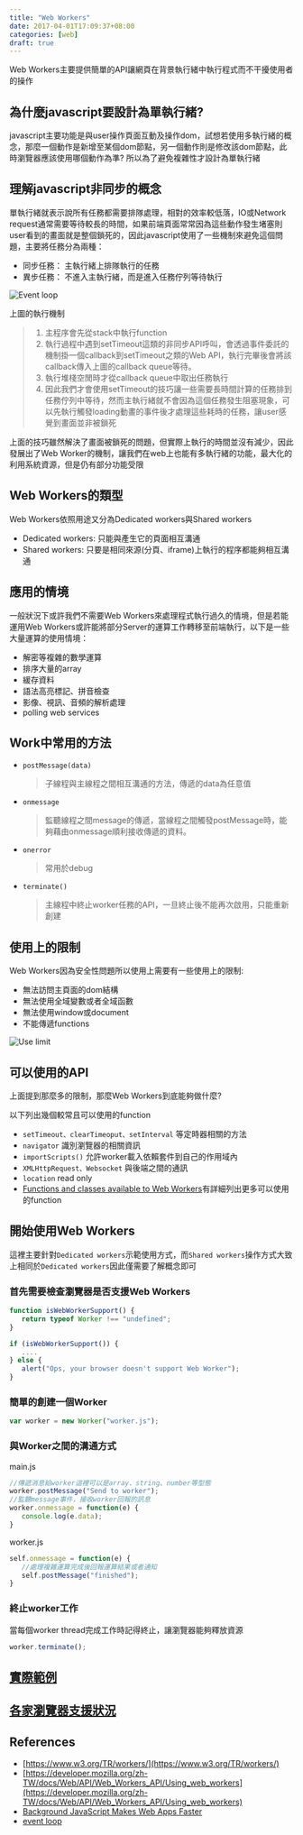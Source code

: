 ```yaml
---
title: "Web Workers"
date: 2017-04-01T17:09:37+08:00
categories: [web]
draft: true
---
```


Web Workers主要提供簡單的API讓網頁在背景執行緒中執行程式而不干擾使用者的操作

<!--more-->

## 為什麼javascript要設計為單執行緒?
javascript主要功能是與user操作頁面互動及操作dom，試想若使用多執行緒的概念，那麼一個動作是新增至某個dom節點，另一個動作則是修改該dom節點，此時瀏覽器應該使用哪個動作為準?
所以為了避免複雜性才設計為單執行緒

## 理解javascript非同步的概念
單執行緒就表示說所有任務都需要排隊處理，相對的效率較低落，IO或Network request通常需要等待較長的時間，如果前端頁面常常因為這些動作發生堵塞則user看到的畫面就是整個鎖死的，因此javascript使用了一些機制來避免這個問題，主要將任務分為兩種：

- 同步任務： 主執行緒上排隊執行的任務
- 異步任務： 不進入主執行緒，而是進入任務佇列等待執行

![Event loop](/images/web-workers/event_loop.png)

上圖的執行機制
>1. 主程序會先從stack中執行function
>2. 執行過程中遇到setTimeout這類的非同步API呼叫，會透過事件委託的機制掛一個callback到setTimeout之類的Web API，執行完畢後會將該callback傳入上圖的callback queue等待。
>3. 執行堆棧空閒時才從callback queue中取出任務執行
>4. 因此我們才會使用setTimeout的技巧讓一些需要長時間計算的任務排到任務佇列中等待，然而主執行緒就不會因為這個任務發生阻塞現象，可以先執行觸發loading動畫的事件後才處理這些耗時的任務，讓user感覺到畫面並非被鎖死

上面的技巧雖然解決了畫面被鎖死的問題，但實際上執行的時間並沒有減少，因此發展出了Web Worker的機制，讓我們在web上也能有多執行緒的功能，最大化的利用系統資源，但是仍有部分功能受限

## Web Workers的類型
Web Workers依照用途又分為Dedicated workers與Shared workers

- Dedicated workers: 只能與產生它的頁面相互溝通
- Shared workers: 只要是相同來源(分頁、iframe)上執行的程序都能夠相互溝通 

## 應用的情境
一般狀況下或許我們不需要Web Workers來處理程式執行過久的情境，但是若能運用Web Workers或許能將部分Server的運算工作轉移至前端執行，以下是一些大量運算的使用情境：

- 解密等複雜的數學運算
- 排序大量的array
- 緩存資料
- 語法高亮標記、拼音檢查
- 影像、視訊、音頻的解析處理
- polling web services

## Work中常用的方法

- `postMessage(data)` 

    > 子線程與主線程之間相互溝通的方法，傳遞的data為任意值
- `onmessage` 
    > 監聽線程之間message的傳遞，當線程之間觸發postMessage時，能夠藉由onmessage順利接收傳遞的資料。
- `onerror`
    > 常用於debug
- `terminate()` 
    > 主線程中終止worker任務的API，一旦終止後不能再次啟用，只能重新創建

## 使用上的限制
Web Workers因為安全性問題所以使用上需要有一些使用上的限制:

- 無法訪問主頁面的dom結構
- 無法使用全域變數或者全域函數
- 無法使用window或document
- 不能傳遞functions

![Use limit](/images/web-workers/use_limit.png)

## 可以使用的API
上面提到那麼多的限制，那麼Web Workers到底能夠做什麼?

以下列出幾個較常且可以使用的function

- `setTimeout、clearTimeoput、setInterval` 等定時器相關的方法
- `navigator` 識別瀏覽器的相關資訊
- `importScripts()` 允許worker載入依賴套件到自己的作用域內
- `XMLHttpRequest、Websocket` 與後端之間的通訊
- `location` read only
- [Functions and classes available to Web Workers](https://developer.mozilla.org/en-US/docs/Web/API/Web_Workers_API/Functions_and_classes_available_to_workers)有詳細列出更多可以使用的function

## 開始使用Web Workers
這裡主要針對`Dedicated workers`示範使用方式，而`Shared workers`操作方式大致上相同於`Dedicated workers`因此僅需要了解概念即可
### 首先需要檢查瀏覽器是否支援Web Workers

```javascript
function isWebWorkerSupport() {
   return typeof Worker !== "undefined";
}

if (isWebWorkerSupport()) {
   ....
} else {
   alert("Ops, your browser doesn't support Web Worker");
}
```

### 簡單的創建一個Worker

```javascript
var worker = new Worker("worker.js");
```

### 與Worker之間的溝通方式

main.js

```javascript
//傳遞消息給worker這裡可以是array、string、number等型態
worker.postMessage("Send to worker");
//監聽message事件，接收worker回報的訊息
worker.onmessage = function(e) {
   console.log(e.data);
}
```

worker.js

```javascript
self.onmessage = function(e) {
   //處理複雜運算完成後回報運算結果或者通知
   self.postMessage("finished");
}
```

### 終止worker工作
當每個worker thread完成工作時記得終止，讓瀏覽器能夠釋放資源

```javascript
worker.terminate();
```

## [實際範例](https://embed.plnkr.co/OTK0kx/)

## [各家瀏覽器支援狀況](http://caniuse.com/#feat=webworkers)

## References

- [https://www.w3.org/TR/workers/](https://www.w3.org/TR/workers/)
- [https://developer.mozilla.org/zh-TW/docs/Web/API/Web_Workers_API/Using_web_workers](https://developer.mozilla.org/zh-TW/docs/Web/API/Web_Workers_API/Using_web_workers)
- [Background JavaScript Makes Web Apps Faster](https://blogs.msdn.microsoft.com/ie/2011/07/01/web-workers-in-ie10-background-javascript-makes-web-apps-faster/)
- [event loop](https://www.youtube.com/watch?v=6MXRNXXgP_0)